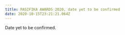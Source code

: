 ```yaml
---
title: PASIFIKA AWARDS 2020, date yet to be confirmed
date: 2020-10-15T23:21:21.064Z
---
```

Date yet to be confirmed.
